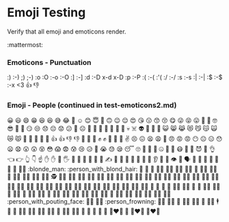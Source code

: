 # Emoji Testing  
Verify that all emoji and emoticons render. 

:mattermost:

### Emoticons - Punctuation  

:) :-) ;) ;-) :o :O :-o :-O :] :-] :d :-D x-d x-D :p :-P :( :-(  :'( :/ :-/ :s :-s :| :-| :$ :-$ :-x <3 :+1: :-1:  

### Emoji - People (continued in test-emoticons2.md) 

:grinning: :smiley: :smile: :grin: :laughing: :satisfied: :sweat_smile: :joy: :rofl: :relaxed: :blush: :innocent: :slightly_smiling_face: :upside_down_face: :wink: :relieved: :heart_eyes: :kissing_heart: :kissing: :kissing_smiling_eyes: :kissing_closed_eyes: :yum: :stuck_out_tongue_winking_eye: :stuck_out_tongue_closed_eyes: :stuck_out_tongue: :money_mouth_face: :hugs: :nerd_face: :sunglasses: :clown_face: :cowboy_hat_face: :smirk: :unamused: :disappointed: :pensive: :worried: :confused: :slightly_frowning_face: :frowning_face: :imp: :japanese_ogre: :japanese_goblin: :hankey: :poop: :shit: :ghost: :skull: :skull_and_crossbones: :alien: :space_invader: :robot: :jack_o_lantern: :smiley_cat: :smile_cat: :joy_cat: :heart_eyes_cat: :smirk_cat: :kissing_cat: :scream_cat: :crying_cat_face: :pouting_cat: :open_hands: :raised_hands: :clap: :pray: :handshake: :+1: :thumbsup: :-1: :thumbsdown: :fist_oncoming: :facepunch: :punch: :fist_raised: :fist: :fist_left: :fist_right: :crossed_fingers: :v: :persevere: :confounded: :tired_face: :weary: :triumph: :angry: :rage: :pout: :no_mouth: :neutral_face: :expressionless: :hushed: :frowning: :anguished: :open_mouth: :astonished: :dizzy_face: :flushed: :scream: :fearful: :cold_sweat: :cry: :disappointed_relieved: :drooling_face: :sob: :sweat: :sleepy: :sleeping: :roll_eyes: :thinking: :lying_face: :grimacing: :zipper_mouth_face: :nauseated_face: :sneezing_face: :mask: :face_with_thermometer: :face_with_head_bandage: :smiling_imp: :metal: :ok_hand: :point_left: :point_right: :point_up_2: :point_down: :point_up: :hand: :raised_hand: :raised_back_of_hand: :raised_hand_with_fingers_splayed: :vulcan_salute: :wave: :call_me_hand: :muscle: :middle_finger: :fu: :writing_hand: :selfie: :nail_care: :ring: :lipstick: :kiss: :lips: :tongue: :ear: :nose: :footprints: :eye: :eyes: :speaking_head: :bust_in_silhouette: :busts_in_silhouette: :baby: :boy: :girl: :man: :woman: :blonde_woman: :blonde_man: :person_with_blond_hair: :older_man: :older_woman: :man_with_gua_pi_mao: :woman_with_turban: :man_with_turban: :policewoman: :policeman: :cop: :construction_worker_woman: :construction_worker_man: :construction_worker: :guardswoman: :guardsman: :female_detective: :male_detective: :detective: :woman_health_worker: :man_health_worker: :woman_farmer: :man_farmer: :woman_cook: :man_cook: :woman_student: :man_student: :woman_singer: :man_singer: :woman_teacher: :man_teacher: :woman_factory_worker: :man_factory_worker: :woman_technologist: :man_technologist: :woman_office_worker: :man_office_worker: :woman_mechanic: :man_mechanic: :woman_scientist: :man_scientist: :woman_artist: :man_artist: :woman_firefighter: :man_firefighter: :woman_pilot: :man_pilot: :woman_astronaut: :man_astronaut: :woman_judge: :man_judge: :mrs_claus: :santa: :princess: :prince: :bride_with_veil: :man_in_tuxedo: :angel: :pregnant_woman: :bowing_woman: :bowing_man: :bow: :tipping_hand_woman: :information_desk_person: :tipping_hand_man: :no_good_woman: :no_good: :ng_woman: :no_good_man: :ng_man: :ok_woman: :ok_man: :raising_hand_woman: :raising_hand: :raising_hand_man: :woman_facepalming: :man_facepalming: :woman_shrugging: :man_shrugging: :pouting_woman: :person_with_pouting_face: :pouting_man: :frowning_woman: :person_frowning: :frowning_man: :haircut_woman: :haircut: :haircut_man: :massage_woman: :massage: :massage_man: :business_suit_levitating: :dancer: :man_dancing: :dancing_women: :dancing_men: :walking_woman: :walking_man: :walking: :running_woman: :running_man: :runner: :running: :couple: :two_women_holding_hands: :two_men_holding_hands: :couple_with_heart_woman_man: :couple_with_heart: :couple_with_heart_woman_woman: :couple_with_heart_man_man:
